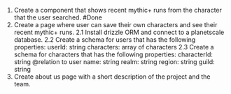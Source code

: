 1. Create a component that shows recent mythic+ runs from the character that the user searched. #Done
2. Create a page where user can save their own characters and see their recent mythic+ runs.
   2.1 Install drizzle ORM and connect to a planetscale database.
   2.2 Create a schema for users that has the following properties:
   userId: string
   characters: array of characters
   2.3 Create a schema for characters that has the following properties:
   characterId: string @relation to user
   name: string
   realm: string
   region: string
   guild: string
3. Create about us page with a short description of the project and the team.
